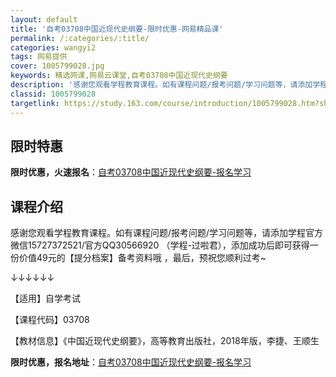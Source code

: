 ```yaml
---
layout: default
title: '自考03708中国近现代史纲要-限时优惠-网易精品课'
permalink: /:categories/:title/
categories: wangyi2
tags: 网易提供
cover: 1005799028.jpg
keywords: 精选网课,网易云课堂,自考03708中国近现代史纲要
description: '感谢您观看学程教育课程。如有课程问题/报考问题/学习问题等，请添加学程官方微信15727372521/官方QQ30566'
classid: 1005799028
targetlink: https://study.163.com/course/introduction/1005799028.htm?share=1&shareId=1025206652&utm_campaign=share&utm_medium=iphoneShare&utm_source=&utm_u=1025206652
---
```


## 限时特惠

**限时优惠，火速报名**：[自考03708中国近现代史纲要-报名学习](https://study.163.com/course/introduction/1005799028.htm?share=1&shareId=1025206652&utm_campaign=share&utm_medium=iphoneShare&utm_source=&utm_u=1025206652)

## 课程介绍

感谢您观看学程教育课程。如有课程问题/报考问题/学习问题等，请添加学程官方微信15727372521/官方QQ30566920 （学程-过啦君），添加成功后即可获得一份价值49元的【提分档案】备考资料哦  ，最后，预祝您顺利过考~

↓↓↓↓↓↓

【适用】自学考试

【课程代码】03708

【教材信息】《中国近现代史纲要》，高等教育出版社，2018年版，李捷、王顺生

**限时优惠，报名地址**：[自考03708中国近现代史纲要-报名学习](https://study.163.com/course/introduction/1005799028.htm?share=1&shareId=1025206652&utm_campaign=share&utm_medium=iphoneShare&utm_source=&utm_u=1025206652)

